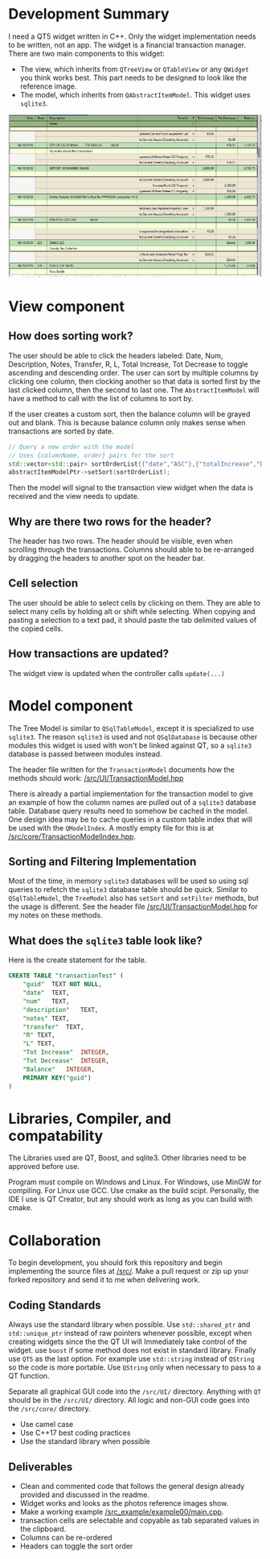 # Development Summary

I need a QT5 widget written in C++. Only the widget implementation needs to be written, not an app. The widget is a financial transaction manager. There are two main components to this widget:
* The view, which inherits from `QTreeView` or `QTableView` or any `QWidget` you think works best. This part needs to be designed to look like the reference image.
* The model, which inherits from `QAbstractItemModel`. This widget uses `sqlite3`.

![/reference/widget-tasklist-subtasks.png](/reference/transactions-1.png?raw=true)

# View component

## How does sorting work?

The user should be able to click the headers labeled: Date, Num, Description, Notes, Transfer, R, L, Total Increase, Tot Decrease to toggle ascending and descending order. The user can sort by multiple columns by clicking one column, then clocking another so that data is sorted first by the last clicked column, then the second to last one. The `AbstractItemModel` will have a method to call with the list of columns to sort by.

If the user creates a custom sort, then the balance column will be grayed out and blank. This is because balance column only makes sense when transactions are sorted by date.

```cpp
// Query a new order with the model
// Uses {columnName, order} pairs for the sort
std::vector<std::pair> sortOrderList{{"date","ASC"},{"totalIncrease","DESC"}};
abstractItemModelPtr->setSort(sortOrderList);
```

Then the model will signal to the transaction view widget when the data is received and the view needs to update.

## Why are there two rows for the header?

The header has two rows. The header should be visible, even when scrolling through the transactions. Columns should able to be re-arranged by dragging the headers to another spot on the header bar.

## Cell selection

The user should be able to select cells by clicking on them. They are able to select many cells by holding alt or shift while selecting. When copying and pasting a selection to a text pad, it should paste the tab delimited values of the copied cells.

## How transactions are updated?

The widget view is updated when the controller calls `update(...)`

# Model component

The Tree Model is similar to `QSqlTableModel`, except it is specialized to use `sqlite3`. The reason `sqlite3` is used and not `QSqlDatabase` is because other modules this widget is used with won't be linked against QT, so a `sqlite3` database is passed between modules instead.

The header file written for the `TransactionModel` documents how the methods should work: [/src/UI/TransactionModel.hpp](/src/UI/TransactionModel.hpp)

There is already a partial implementation for the transaction model to give an example of how the column names are pulled out of a `sqlite3` database table. Database query results need to somehow be cached in the model. One design idea may be to cache queries in a custom table index that will be used with the `QModelIndex`. A mostly empty file for this is at [/src/core/TransactionModelIndex.hpp](/src/core/TransactionModelIndex.hpp).

## Sorting and Filtering Implementation

Most of the time, in memory `sqlite3` databases will be used so using sql queries to refetch the `sqlite3` database table should be quick. Similar to `QSqlTableModel`, the `TreeModel` also has `setSort` and `setFilter` methods, but the usage is different. See the header file [/src/UI/TransactionModel.hpp](/src/UI/TransactionModel.hpp) for my notes on these methods.

## What does the `sqlite3` table look like?

Here is the create statement for the table.
```sql
CREATE TABLE "transactionTest" (
	"guid"	TEXT NOT NULL,
	"date"	TEXT,
	"num"	TEXT,
	"description"	TEXT,
	"notes"	TEXT,
	"transfer"	TEXT,
	"R"	TEXT,
	"L"	TEXT,
	"Tot Increase"	INTEGER,
	"Tot Decrease"	INTEGER,
	"Balance"	INTEGER,
	PRIMARY KEY("guid")
)
```

# Libraries, Compiler, and compatability

The Libraries used are QT, Boost, and sqlite3. Other libraries need to be approved before use.

Program must compile on Windows and Linux. For Windows, use MinGW for compiling. For Linux use GCC. Use cmake as the build scipt. Personally, the IDE I use is QT Creator, but any should work as long as you can build with cmake.

# Collaboration

To begin development, you should fork this repository and begin implementing the source files at [/src/](/src). Make a pull request or zip up your forked repository and send it to me when delivering work.

## Coding Standards
Always use the standard library when possible. Use `std::shared_ptr` and `std::unique_ptr` instead of raw pointers whenever possible, except when creating widgets since the the QT UI will Immediately take control of the widget. use `boost` if some method does not exist in standard library. Finally use `QT5` as the last option. For example use `std::string` instead of `QString` so the code is more portable. Use `QString` only when necessary to pass to a QT function.

Separate all graphical GUI code into the `/src/UI/` directory. Anything with `QT` should be in the `/src/UI/` directory. All logic and non-GUI code goes into the `/src/core/` directory.

* Use camel case
* Use C++17 best coding practices
* Use the standard library when possible

## Deliverables

* Clean and commented code that follows the general design already provided and discussed in the readme.
* Widget works and looks as the photos reference images show.
* Make a working example [/src_example/example00/main.cpp](/src_example/example00/main.cpp).
* transaction cells are selectable and copyable as tab separated values in the clipboard.
* Columns can be re-ordered
* Headers can toggle the sort order

